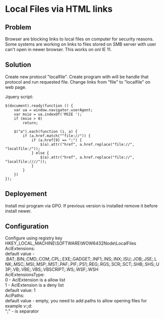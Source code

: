 # Local Files via HTML links

## Problem
Browser are blocking links to local files on computer for security reasons.
Some systems are working on links to files stored on SMB server with user can't open in newer browser. This works on onl IE 11.

## Solution
Create new protocol "localfile".
Create program with will be handle that protocol and run requested file.
Change links from "file" to "localfile" on web page.

Jquery script:
```
$(document).ready(function () {
    var ua = window.navigator.userAgent;
    var msie = ua.indexOf('MSIE ');
    if (msie > 0)
        return;

    $("a").each(function (i, a) {
        if (a.href.match("^file://")) {
            if (a.href[9] == ":") {
                $(a).attr("href", a.href.replace("file://", "localfile:/"));
            } else {
                $(a).attr("href", a.href.replace("file://", "localfile:////"));
            }
        }
    })
});
```

## Deployement
Install msi program via GPO. If previous version is installed remove it before install newer.

## Configuration
Configure using registry key HKEY_LOCAL_MACHINE\SOFTWARE\WOW6432Node\LocalFiles  
AclExtensions:  
  default value - .BAT;.BIN;.CMD;.COM;.CPL;.EXE;.GADGET;.INF1;.INS;.INX;.ISU;.JOB;.JSE;.LNK;.MSC;.MSI;.MSP;.MST;.PAF;.PIF;.PS1;.REG;.RGS;.SCR;.SCT;.SHB;.SHS;.U3P;.VB;.VBE;.VBS;.VBSCRIPT;.WS;.WSF;.WSH  
AclExtensionsType:  
  0 - AclExtension is a allow list  
  1 - AclExtension is a deny list  
  default value: 1  
AclPaths:  
  default value - empty, you need to add paths to allow opening files for example v:;d:  
 ";" - is separator
